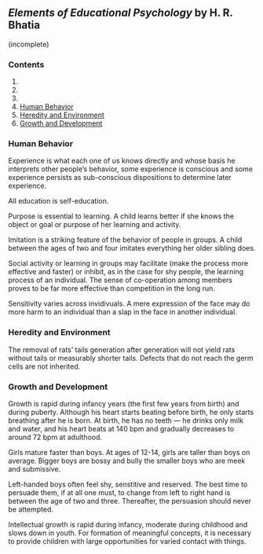 ## _Elements of Educational Psychology_ by H. R. Bhatia

(incomplete)

### Contents

1. 
2. 
3. 
4. [Human Behavior](#human-behavior)
5. [Heredity and Environment](#heredity-and-environment)
6. [Growth and Development](#growth-and-development)

### Human Behavior

Experience is what each one of us knows directly and whose basis he interprets other people’s behavior, some experience is conscious and some experience persists as sub-conscious dispositions to determine later experience.

All education is self-education.

Purpose is essential to learning. A child learns better if she knows the object or goal or purpose of her learning and activity.

Imitation is a striking feature of the behavior of people in groups. A child between the ages of two and four imitates everything her older sibling does.

Social activity or learning in groups may facilitate (make the process more effective and faster) or inhibit, as in the case for shy people, the learning process of an individual. The sense of co-operation among members proves to be far more effective than competition in the long run.

Sensitivity varies across invidivuals. A mere expression of the face may do more harm to an individual than a slap in the face in another individual.

### Heredity and Environment

The removal of rats’ tails generation after generation will not yield rats without tails or measurably shorter tails. Defects that do not reach the germ cells are not inherited.

### Growth and Development

Growth is rapid during infancy years (the first few years from birth) and during puberty. Although his heart starts beating before birth, he only starts breathing after he is born. At birth, he has no teeth — he drinks only milk and water, and his heart beats at 140 bpm and gradually decreases to around 72 bpm at adulthood.

Girls mature faster than boys. At ages of 12-14, girls are taller than boys on average. Bigger boys are bossy and bully the smaller boys who are meek and submissive.

Left-handed boys often feel shy, senstitive and reserved. The best time to persuade them, if at all one must, to change from left to right hand is between the age of two and three. Thereafter, the persuasion should never be attempted.

Intellectual growth is rapid during infancy, moderate during childhood and slows down in youth. For formation of meaningful concepts, it is necessary to provide children with large opportunities for varied contact with things.


